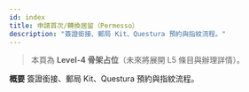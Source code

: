 ```yaml
---
id: index
title: 申請首次/轉換居留（Permesso）
description: "簽證銜接、郵局 Kit、Questura 預約與指紋流程。"
---
```


> 本頁為 **Level-4 骨架占位**（未來將展開 L5 條目與辦理詳情）。

**概要**
簽證銜接、郵局 Kit、Questura 預約與指紋流程。
